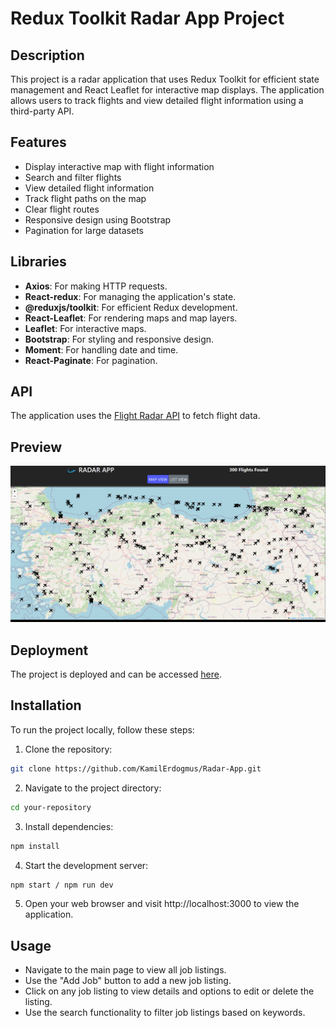 # Redux Toolkit Radar App Project

## Description

This project is a radar application that uses Redux Toolkit for efficient state management and React Leaflet for interactive map displays. The application allows users to track flights and view detailed flight information using a third-party API.

## Features

- Display interactive map with flight information
- Search and filter flights
- View detailed flight information
- Track flight paths on the map
- Clear flight routes
- Responsive design using Bootstrap
- Pagination for large datasets

## Libraries

- **Axios**: For making HTTP requests.
- **React-redux**: For managing the application's state.
- **@reduxjs/toolkit**: For efficient Redux development.
- **React-Leaflet**: For rendering maps and map layers.
- **Leaflet**: For interactive maps.
- **Bootstrap**: For styling and responsive design.
- **Moment**: For handling date and time.
- **React-Paginate**: For pagination.

## API

The application uses the [Flight Radar API](https://rapidapi.com/apidojo/api/flight-radar1) to fetch flight data.

## Preview

![Preview Image](/src/assets/Radar-App.gif)

## Deployment

The project is deployed and can be accessed [here]().

## Installation

To run the project locally, follow these steps:

1. Clone the repository:

```bash
git clone https://github.com/KamilErdogmus/Radar-App.git
```

2. Navigate to the project directory:

```bash
cd your-repository
```

3. Install dependencies:

```bash
npm install
```

4. Start the development server:

```bash
npm start / npm run dev
```

5. Open your web browser and visit http://localhost:3000 to view the application.

## Usage

- Navigate to the main page to view all job listings.
- Use the "Add Job" button to add a new job listing.
- Click on any job listing to view details and options to edit or delete the listing.
- Use the search functionality to filter job listings based on keywords.
